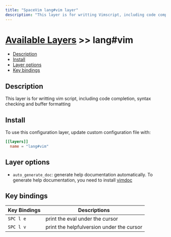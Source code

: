 ```yaml
---
title: "SpaceVim lang#vim layer"
description: "This layer is for writting Vimscript, including code completion, syntax checking and buffer formatting"
---
```


# [Available Layers](../../) >> lang#vim

<!-- vim-markdown-toc GFM -->

- [Description](#description)
- [Install](#install)
- [Layer options](#layer-options)
- [Key bindings](#key-bindings)

<!-- vim-markdown-toc -->

## Description

This layer is for writting vim script, including code completion, syntax checking and buffer formatting

## Install

To use this configuration layer, update custom configuration file with:

```toml
[[layers]]
  name = "lang#vim"
```

## Layer options

- `auto_generate_doc`: generate help documentation automatically.
  To generate help documentation, you need to install [vimdoc](https://github.com/google/vimdoc)

## Key bindings

| Key Bindings | Descriptions                              |
| ------------ | ----------------------------------------- |
| `SPC l e`    | print the eval under the cursor           |
| `SPC l v`    | print the helpfulversion under the cursor |
